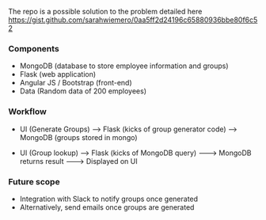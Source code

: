 The repo is a possible solution to the problem detailed here
https://gist.github.com/sarahwiemero/0aa5ff2d24196c65880936bbe80f6c52

### Components
- MongoDB (database to store employee information and groups)
- Flask (web application)
- Angular JS / Bootstrap (front-end)
- Data (Random data of 200 employees)


### Workflow
- UI (Generate Groups) --> Flask (kicks of group generator code) --> MongoDB (groups stored in mongo)

- UI (Group lookup) --> Flask (kicks of MongoDB query) ---> MongoDB returns result ---> Displayed on UI


### Future scope
- Integration with Slack to notify groups once generated
- Alternatively, send emails once groups are generated


